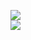 [![](https://img.shields.io/badge/Made%20With-Github%20Spray-lightgrey.svg?style=for-the-badge&logo=github)](https://github.com/Annihil/github-spray#4107)  
[![](https://i.imgur.com/2DrTn0Z.gif)](https://github.com/Annihil/github-spray)